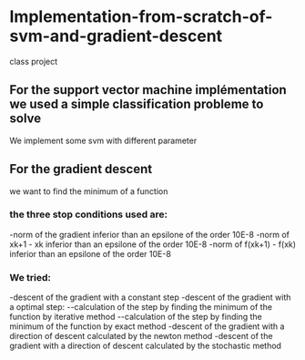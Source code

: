 # Implementation-from-scratch-of-svm-and-gradient-descent
class project

## For the support vector machine implémentation we used a simple classification probleme to solve
We implement some svm with different parameter 

## For the gradient descent
we want to find the minimum of a function
### the three stop conditions used are:
-norm of the gradient inferior than an epsilone of the order 10E-8
-norm of xk+1 - xk inferior than an epsilone of the order 10E-8
-norm of f(xk+1) - f(xk) inferior than an epsilone of the order 10E-8
### We tried:
-descent of the gradient with a constant step
-descent of the gradient with a optimal step:
  --calculation of the step by finding the minimum of the function by iterative method 
  --calculation of the step by finding the minimum of the function by exact method 
-descent of the gradient with a direction of descent calculated by the newton method
-descent of the gradient with a direction of descent calculated by the stochastic method
